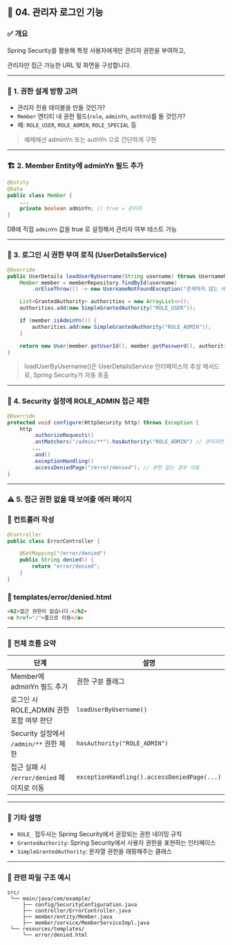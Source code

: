 ## 📁 04. 관리자 로그인 기능

### ✅ 개요

Spring Security를 활용해 특정 사용자에게만 관리자 권한을 부여하고,

관리자만 접근 가능한 URL 및 화면을 구성합니다.

---

### 🧠 1. 권한 설계 방향 고려

- 관리자 전용 테이블을 만들 것인가?
- `Member` 엔티티 내 권한 필드(`role`, `adminYn`, `authYn`)를 둘 것인가?
- 예: `ROLE_USER`, `ROLE_ADMIN`, `ROLE_SPECIAL` 등

> 예제에선 adminYn 또는 authYn 으로 간단하게 구현
>

---

### 🏗 2. Member Entity에 adminYn 필드 추가

```java
@Entity
@Data
public class Member {
    ...
    private boolean adminYn; // true = 관리자
}
```

DB에 직접 `adminYn` 값을 true 로 설정해서 관리자 여부 테스트 가능

---

### 👤 3. 로그인 시 권한 부여 로직 (UserDetailsService)

```java
@Override
public UserDetails loadUserByUsername(String username) throws UsernameNotFoundException {
    Member member = memberRepository.findById(username)
        .orElseThrow(() -> new UsernameNotFoundException("존재하지 않는 사용자"));

    List<GrantedAuthority> authorities = new ArrayList<>();
    authorities.add(new SimpleGrantedAuthority("ROLE_USER"));

    if (member.isAdminYn()) {
        authorities.add(new SimpleGrantedAuthority("ROLE_ADMIN"));
    }

    return new User(member.getUserId(), member.getPassword(), authorities);
}
```

> loadUserByUsername()은 UserDetailsService 인터페이스의 추상 메서드로, Spring Security가 자동 호출
>

---

### 🔐 4. Security 설정에 ROLE_ADMIN 접근 제한

```java
@Override
protected void configure(HttpSecurity http) throws Exception {
    http
        .authorizeRequests()
        .antMatchers("/admin/**").hasAuthority("ROLE_ADMIN") // 관리자만 접근 가능
        ...
        .and()
        .exceptionHandling()
        .accessDeniedPage("/error/denied"); // 권한 없는 경우 이동
}
```

---

### ⚠️ 5. 접근 권한 없을 때 보여줄 에러 페이지

### 🔁 컨트롤러 작성

```java
@Controller
public class ErrorController {

    @GetMapping("/error/denied")
    public String denied() {
        return "error/denied";
    }
}
```

### 📄 templates/error/denied.html

```html
<h2>접근 권한이 없습니다.</h2>
<a href="/">홈으로 이동</a>
```

---

### 🔎 전체 흐름 요약

| 단계 | 설명 |
| --- | --- |
| Member에 adminYn 필드 추가 | 권한 구분 플래그 |
| 로그인 시 ROLE_ADMIN 권한 포함 여부 판단 | `loadUserByUsername()` |
| Security 설정에서 `/admin/**` 권한 제한 | `hasAuthority("ROLE_ADMIN")` |
| 접근 실패 시 `/error/denied` 페이지로 이동 | `exceptionHandling().accessDeniedPage(...)` |

---

### 📌 기타 설명

- `ROLE_` 접두사는 Spring Security에서 권장되는 권한 네이밍 규칙
- `GrantedAuthority`: Spring Security에서 사용자 권한을 표현하는 인터페이스
- `SimpleGrantedAuthority`: 문자열 권한을 래핑해주는 클래스

---

### 📁 관련 파일 구조 예시

```
src/
 └── main/java/com/example/
     ├── config/SecurityConfiguration.java
     ├── controller/ErrorController.java
     ├── member/entity/Member.java
     ├── member/service/MemberServiceImpl.java
 └── resources/templates/
     └── error/denied.html
```
